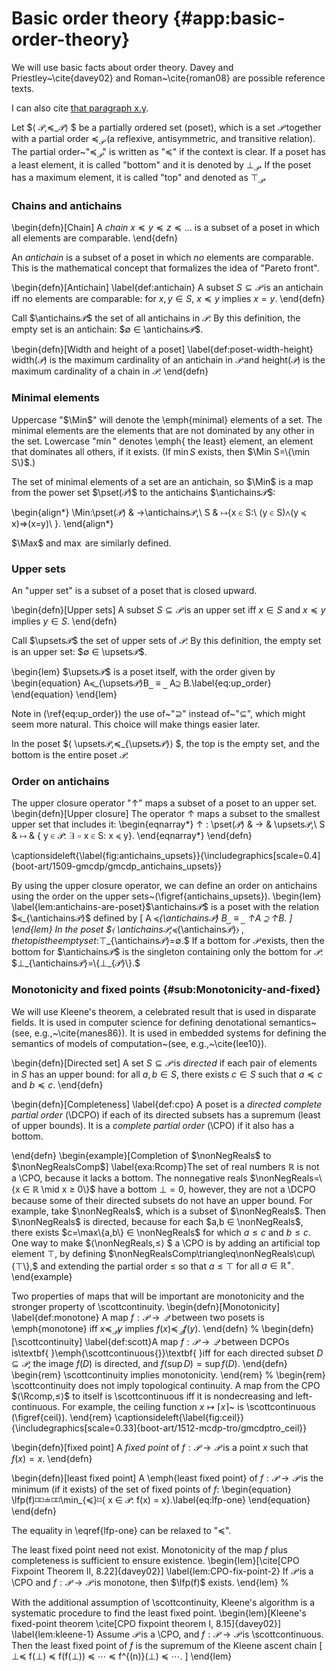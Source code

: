 
# Basic order theory  {#app:basic-order-theory}

<!-- Ligature: efficient affe cafilo. Digits: 1 2 3 4 5 000123679 -->

We will use basic facts about order theory. Davey and Priestley~\cite{davey02}
and Roman~\cite{roman08} are possible reference texts.

I can also cite <a href='#bib:davey02'>that paragraph x.y</a>.


Let $⟨ 𝒫,≼_𝒫⟩ $ be a partially ordered set
(poset), which is a set $𝒫$ together with a partial order $≼_𝒫$ (a
reflexive, antisymmetric, and transitive relation). The partial
order~"$≼_𝒫$" is written as "$≼$" if the context is clear. If a poset
has a least element, it is called "bottom" and it is denoted by $⊥_{𝒫}$.
If the poset has a maximum element, it is called "top" and denoted
as $⊤_{𝒫}$.


### Chains and antichains

\begin{defn}[Chain]
A <em>chain</em> $x ≼ y ≼ z≼\dots$ is a subset of a poset in
which all elements are comparable.
\end{defn}

An <em>antichain</em> is a subset of a poset in which <em>no</em> elements are
comparable. This is the mathematical concept that formalizes the idea of "Pareto
front".

\begin{defn}[Antichain] \label{def:antichain}
A subset $S⊆𝒫$ is an antichain iff no elements are comparable:
for $x, y ∈ S$, $x ≼ y$ implies $x=y$.
\end{defn}

Call $\antichains𝒫$ the set of all antichains in $𝒫$. By this
definition, the empty set is an antichain: $∅ ∈ \antichains𝒫$.

\begin{defn}[Width and height of a poset] \label{def:poset-width-height}
$\mathsf{width}(𝒫)$ is the maximum cardinality of an antichain in $𝒫$
and $\mathsf{height}(𝒫)$ is the maximum cardinality of a chain in $𝒫$.
\end{defn}


### Minimal elements

Uppercase "$\Min$" will denote the \emph{minimal} elements of a set. The minimal
elements are the elements that are not dominated by any other in the set.
Lowercase "$\min$" denotes \emph{ the least} element, an element that dominates
all others, if it exists. (If $\min S$ exists, then $\Min S=\{\min S\}$.)

The set of minimal elements of a set are an antichain, so $\Min$ is a map from
the power set $\pset(𝒫)$ to the antichains $\antichains𝒫$:

\begin{align*}
\Min:\pset(𝒫) & →\antichains𝒫,\\
S & ↦\{x ∈ S:\ (y ∈ S)∧(y ≼ x)⇒(x=y)\ \}.
\end{align*}

$\Max$ and $\max$ are similarly defined.

### Upper sets

An "upper set" is a subset of a poset that is closed upward.

\begin{defn}[Upper sets]
A subset $S⊆𝒫$ is an upper set iff $x ∈ S$ and $x ≼ y$
implies $y ∈ S$.
\end{defn}

Call $\upsets𝒫$ the set of upper sets of $𝒫$. By this
definition, the empty set is an upper set: $∅ ∈ \upsets𝒫$.

\begin{lem}
$\upsets𝒫$ is a poset itself, with the order given by
\begin{equation}
A≼_{\upsets𝒫}B⎵ ≡ ⎵ A⊇ B.\label{eq:up_order}
\end{equation}
\end{lem}

Note in (\ref{eq:up_order}) the use of~"$⊇$" instead
of~"$⊆$", which might seem more natural. This choice
will make things easier later.

In the poset $⟨ \upsets𝒫,≼_{\upsets𝒫}⟩ $,
the top is the empty set, and the bottom is the entire poset $𝒫$.


### Order on antichains

The upper closure operator "$↑$" maps a subset of a poset
to an upper set.
\begin{defn}[Upper closure]
The operator $↑$ maps a subset to the smallest upper set that
includes it:
\begin{eqnarray*}
↑ :   \pset(𝒫)   & → & \upsets𝒫,\\
               S & ↦ & \{ y ∈ 𝒫:  ∃ ⌑ x ∈ S: x ≼ y\}.
\end{eqnarray*}
\end{defn}

\captionsideleft{\label{fig:antichains_upsets}}{\includegraphics[scale=0.4]{boot-art/1509-gmcdp/gmcdp_antichains_upsets}}

By using the upper closure operator, we can define an order on antichains
using the order on the upper sets~(\figref{antichains_upsets}).
\begin{lem}
\label{lem:antichains-are-poset}$\antichains𝒫$ is a poset with
the relation $≼_{\antichains𝒫}$ defined by
\[
A ≼_{\antichains𝒫} B⎵ ≡ ⎵ ↑A ⊇ ↑B.
\]
\end{lem}
In the poset $⟨ \antichains𝒫,≼_{\antichains𝒫}⟩ $,
the top is the empty set:$⊤_{\antichains𝒫}=∅.$ If
a bottom for $𝒫$ exists, then the bottom for $\antichains𝒫$
is the singleton containing only the bottom for $𝒫$: $⊥_{\antichains𝒫}=\{⊥_{𝒫}\}.$


### Monotonicity and fixed points     {#sub:Monotonicity-and-fixed}

We will use Kleene's theorem, a celebrated result that is used in
disparate fields. It is used in computer science for defining denotational
semantics~(see, e.g.,~\cite{manes86}). It is used in embedded systems
for defining the semantics of models of computation~(see, e.g.,~\cite{lee10}).

\begin{defn}[Directed set]
A set $S ⊆ 𝒫$ is *directed* if each pair of elements
in $S$ has an upper bound: for all $a,b ∈ S$, there exists $c ∈ S$
such that $a ≼ c$ and $b ≼ c$.
\end{defn}

\begin{defn}[Completeness]  \label{def:cpo}
A poset is a *directed complete partial order* (\DCPO)
if each of its directed subsets has a supremum (least of
upper bounds). It is a *complete partial order* (\CPO) if it
also has a bottom.

\end{defn}
\begin{example}[Completion of $\nonNegReals$ to $\nonNegRealsComp$]
\label{exa:Rcomp}The set of real numbers $ℝ$ is not
a \CPO, because it lacks a bottom. The nonnegative reals $\nonNegReals=\{x ∈ ℝ \mid x ≥ 0\}$
have a bottom $⊥=0$, however, they are not a \DCPO because some
of their directed subsets do not have an upper bound. For example,
take $\nonNegReals$, which is a subset of $\nonNegReals$. Then $\nonNegReals$
is directed, because for each $a,b ∈ \nonNegReals$, there exists $c=\max\{a,b\} ∈ \nonNegReals$
for which $a ≤ c$ and $b ≤ c$. One way to make $⟨\nonNegReals,≤⟩ $
a \CPO is by adding an artificial top element $⊤$, by defining $\nonNegRealsComp\triangleq\nonNegReals\cup\{⊤\},$
and extending the partial order $≤$ so that $a ≤ ⊤$ for
all $a ∈ ℝ^{+}$.
\end{example}

Two properties of maps that will be important are monotonicity and
the stronger property of \scottcontinuity.
\begin{defn}[Monotonicity] \label{def:monotone}
A map $f:𝒫→𝒬$ between
two posets is \emph{monotone} iff $x ≼_𝒫 y$ implies $f(x) ≼_𝒬 f(y)$.
\end{defn}
%
\begin{defn}[\scottcontinuity]
\label{def:scott}A map $f:𝒫→𝒬$ between DCPOs
is\textbf{ }\emph{\scottcontinuous{}}\textbf{ }iff for each directed
subset $D⊆𝒫$, the image $f(D)$ is directed, and $f(\sup D)=\sup f(D).$
\end{defn}
\begin{rem}
\scottcontinuity implies monotonicity.
\end{rem}
%
\begin{rem}
\scottcontinuity does not imply topological continuity. A map from
the CPO $⟨\Rcomp,≤⟩$ to itself is \scottcontinuous
iff it is nondecreasing and left-continuous. For example, the ceiling
function $x ↦ ⌈x⌉$~ is \scottcontinuous (\figref{ceil}).
\end{rem}
\captionsideleft{\label{fig:ceil}}{\includegraphics[scale=0.33]{boot-art/1512-mcdp-tro/gmcdptro_ceil}}

\begin{defn}[fixed point]
A *fixed point* of $f:𝒫→𝒫$ is a point $x$ such that $f(x)=x$.
\end{defn}

\begin{defn}[least fixed point]
A \emph{least fixed point} of $f:𝒫→𝒫$ is the minimum
(if it exists) of the set of fixed points of $f$:
\begin{equation}
    \lfp(f)⌑⌑≐⌑⌑\min_{≼}⌑\{ x ∈ 𝒫: f(x) = x\}.\label{eq:lfp-one}
\end{equation}
\end{defn}

The equality in \eqref{lfp-one} can be relaxed to "$≼$".

The least fixed point need not exist. Monotonicity of the map $f$
plus completeness is sufficient to ensure existence.
\begin{lem}[\cite[CPO Fixpoint Theorem II, 8.22]{davey02}] \label{lem:CPO-fix-point-2}
If $𝒫$ is a \CPO and $f:𝒫→𝒫$ is monotone, then $\lfp(f)$ exists.
\end{lem}
%

With the additional assumption of \scottcontinuity, Kleene's algorithm
is a systematic procedure to find the least fixed point.
\begin{lem}[Kleene's fixed-point theorem \cite[CPO fixpoint theorem I, 8.15]{davey02}]
\label{lem:kleene-1}
Assume $𝒫$ is a \CPO, and $f:𝒫→𝒫$ is \scottcontinuous.
Then the least fixed point of $f$ is the supremum
of the Kleene ascent chain
\[
    ⊥≼ f(⊥) ≼ f(f(⊥)) ≼ ⋯ ≼ f^{(n)}(⊥) ≼ ⋯.
\]
\end{lem}

